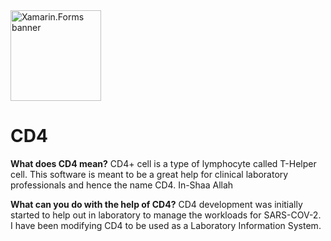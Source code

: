 <img src="https://github.com/SwatInc/CD4/blob/master/CD4.UI/lymphocyte.ico" alt="Xamarin.Forms banner" height="145" >

# CD4

**What does CD4 mean?**
CD4+ cell is a type of lymphocyte called T-Helper cell. This software is meant to be a great help for clinical laboratory professionals and hence the name CD4. In-Shaa Allah

**What can you do with the help of CD4?**
CD4 development was initially started to help out in laboratory to manage the workloads for SARS-COV-2. I have been modifying CD4 to be used as a Laboratory Information System.
